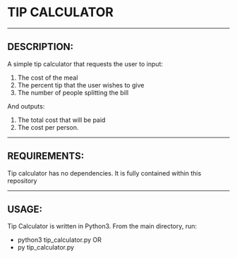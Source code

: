 #  TIP CALCULATOR
---
## DESCRIPTION:
A simple tip calculator that requests the user to input:
1. The cost of the meal
2. The percent tip that the user wishes to give
3. The number of people splitting the bill

And outputs:
1. The total cost that will be paid
2. The cost per person. 
---
## REQUIREMENTS:

Tip calculator has no dependencies.  It is fully contained within this repository

---
## USAGE:
Tip Calculator is written in Python3. From the main directory, run:
- python3 tip_calculator.py
 OR
- py tip_calculator.py